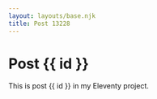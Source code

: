 ```yaml
---
layout: layouts/base.njk
title: Post 13228
---
```


# Post {{ id }}

This is post {{ id }} in my Eleventy project.
